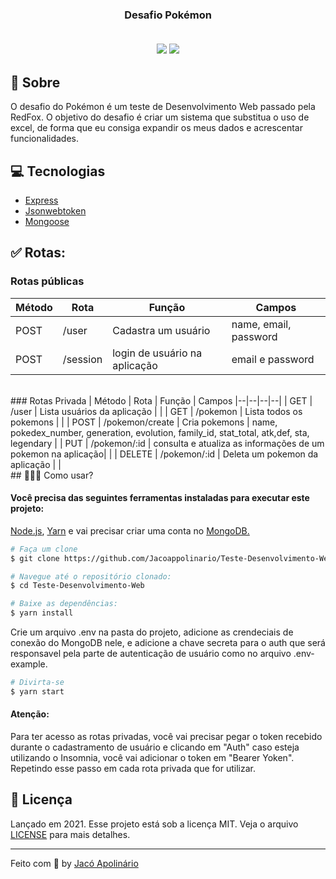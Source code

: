 <h3 align="center">
    <b>Desafio Pokémon</b>
    <br><br>
    <p align="center">
        <img src="https://img.shields.io/badge/By-Jac%C3%B3%20Apolin%C3%A1rio-fd951f">
        <img src="https://img.shields.io/badge/License-MIT-fd951f">
    </p>
</h3>

## 🚀 Sobre
O desafio do Pokémon é um teste de Desenvolvimento Web passado pela RedFox. O objetivo do desafio é criar um sistema que substitua o uso de excel, de forma que eu consiga expandir os meus dados e acrescentar funcionalidades. 

## 💻 Tecnologias
- [Express](http://expressjs.com/en/5x/api.html#app.use)
- [Jsonwebtoken](https://github.com/auth0/node-jsonwebtoken#readme)
- [Mongoose](https://mongoosejs.com/docs/guide.html)

## ✅ Rotas: 
### Rotas públicas
| Método | Rota | Função | Campos 
|--|--|--|--|
| POST | /user | Cadastra um usuário | name, email, password | 
| POST | /session | login de usuário na aplicação | email e password | 
<br>
### Rotas Privada
| Método | Rota | Função | Campos 
|--|--|--|--|
| GET | /user | Lista usuários da aplicação | | 
| GET | /pokemon | Lista todos os pokemons | | 
| POST | /pokemon/create | Cria pokemons | name, pokedex_number, generation, evolution, family_id, stat_total, atk,def, sta, legendary | 
| PUT | /pokemon/:id | consulta e atualiza as informações de um pokemon na aplicação| | 
| DELETE | /pokemon/:id | Deleta um pokemon da aplicação | |
<br>
## 👷🏾‍♂️ Como usar?

<h4> Você precisa das seguintes ferramentas instaladas para executar este projeto: </h4>
 <p> <a href="https://nodejs.org/en/">Node.js<a>, <a href="https://yarnpkg.com/">Yarn</a> e vai precisar criar uma conta no <a href="https://www.mongodb.com/"> MongoDB. </a> </p>

```bash
# Faça um clone
$ git clone https://github.com/Jacoappolinario/Teste-Desenvolvimento-Web.git

# Navegue até o repositório clonado:
$ cd Teste-Desenvolvimento-Web

# Baixe as dependências:
$ yarn install
```
Crie um arquivo .env na pasta do projeto, adicione as crendeciais de conexão do MongoDB nele, e adicione a chave secreta para o auth que será responsavel pela parte de autenticação de usuário como no arquivo .env-example.

```bash
# Divirta-se
$ yarn start
```
#### Atenção: 
Para ter acesso as rotas privadas, você vai precisar pegar o token recebido durante o cadastramento de usuário e clicando em "Auth" caso esteja utilizando o Insomnia, você vai adicionar o token em "Bearer Yoken". Repetindo esse passo em cada rota privada que for utilizar.

## 📕 Licença
Lançado em 2021. Esse projeto está sob a licença MIT. Veja o arquivo [LICENSE](/LICENSE) para mais detalhes.

---

Feito com 💙 by [Jacó Apolinário](https://www.linkedin.com/in/jacoapolinario/)
